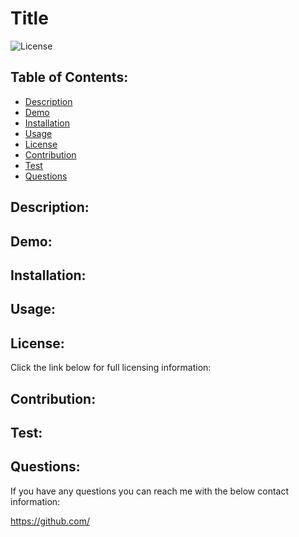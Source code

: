 # Title

  ![License](https://img.shields.io/badge/License--blue.svg)

  ## Table of Contents: 
  - [Description](#Description)
  - [Demo](#Demo)
  - [Installation](#Installation)
  - [Usage](#Usage)
  - [License](#License)
  - [Contribution](#Contribution)
  - [Test](#Test)
  - [Questions](#Questions)
  
  ## Description: 
  
 
  ## Demo:
  <!-- ![Untitled_ Jan 21, 2021 12_00 PM](https://user-images.githubusercontent.com/71151032/105384636-78a7d900-5be0-11eb-8962-17ba723098cd.gif)

  [Link to video walkthrough](https://drive.google.com/file/d/1xH-42FhAGogtRVaiMP0IeE_bHc9r7bKA/view) -->

  ## Installation: 
  
  
  ## Usage: 
  
  
  ## License: 
  Click the link below for full licensing information: 

  <!-- https://opensource.org/licenses/MIT 

  ![License](https://img.shields.io/badge/License-MIT-blue.svg) 
  -->
  
  ## Contribution: 
  
  
  ## Test: 
  
  
  ## Questions: 
  If you have any questions you can reach me with the below contact information: 

  https://github.com/ 

  
